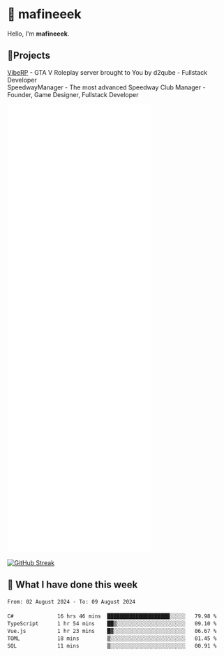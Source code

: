 # 👋 mafineeek
Hello, I'm **mafineeek**.

## 📝Projects

[VibeRP](https://v-rp.pl) - GTA V Roleplay server brought to You by d2qube - Fullstack Developer<br/>
SpeedwayManager - The most advanced Speedway Club Manager - Founder, Game Designer, Fullstack Developer


![](./github-metrics.svg)

[![GitHub Streak](https://streak-stats.demolab.com/?user=mafineeek)](https://git.io/streak-stats)

## 📰 What I have done this week
<!--START_SECTION:waka-->

```txt
From: 02 August 2024 - To: 09 August 2024

C#              16 hrs 46 mins  ████████████████████░░░░░   79.98 %
TypeScript      1 hr 54 mins    ██▒░░░░░░░░░░░░░░░░░░░░░░   09.10 %
Vue.js          1 hr 23 mins    █▓░░░░░░░░░░░░░░░░░░░░░░░   06.67 %
TOML            18 mins         ▒░░░░░░░░░░░░░░░░░░░░░░░░   01.45 %
SQL             11 mins         ▒░░░░░░░░░░░░░░░░░░░░░░░░   00.91 %
```

<!--END_SECTION:waka-->
